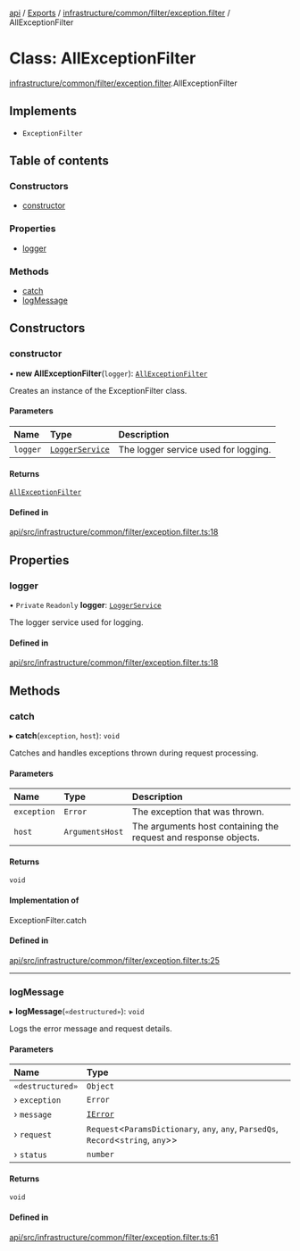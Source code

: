 [api](../README.md) / [Exports](../modules.md) / [infrastructure/common/filter/exception.filter](../modules/infrastructure_common_filter_exception_filter.md) / AllExceptionFilter

# Class: AllExceptionFilter

[infrastructure/common/filter/exception.filter](../modules/infrastructure_common_filter_exception_filter.md).AllExceptionFilter

## Implements

- `ExceptionFilter`

## Table of contents

### Constructors

- [constructor](infrastructure_common_filter_exception_filter.AllExceptionFilter.md#constructor)

### Properties

- [logger](infrastructure_common_filter_exception_filter.AllExceptionFilter.md#logger)

### Methods

- [catch](infrastructure_common_filter_exception_filter.AllExceptionFilter.md#catch)
- [logMessage](infrastructure_common_filter_exception_filter.AllExceptionFilter.md#logmessage)

## Constructors

### constructor

• **new AllExceptionFilter**(`logger`): [`AllExceptionFilter`](infrastructure_common_filter_exception_filter.AllExceptionFilter.md)

Creates an instance of the ExceptionFilter class.

#### Parameters

| Name     | Type                                                                     | Description                          |
| :------- | :----------------------------------------------------------------------- | :----------------------------------- |
| `logger` | [`LoggerService`](infrastructure_logger_logger_service.LoggerService.md) | The logger service used for logging. |

#### Returns

[`AllExceptionFilter`](infrastructure_common_filter_exception_filter.AllExceptionFilter.md)

#### Defined in

[api/src/infrastructure/common/filter/exception.filter.ts:18](https://github.com/No-Country/c16-58-t-typescript/blob/d2fd85f/api/src/infrastructure/common/filter/exception.filter.ts#L18)

## Properties

### logger

• `Private` `Readonly` **logger**: [`LoggerService`](infrastructure_logger_logger_service.LoggerService.md)

The logger service used for logging.

#### Defined in

[api/src/infrastructure/common/filter/exception.filter.ts:18](https://github.com/No-Country/c16-58-t-typescript/blob/d2fd85f/api/src/infrastructure/common/filter/exception.filter.ts#L18)

## Methods

### catch

▸ **catch**(`exception`, `host`): `void`

Catches and handles exceptions thrown during request processing.

#### Parameters

| Name        | Type            | Description                                                     |
| :---------- | :-------------- | :-------------------------------------------------------------- |
| `exception` | `Error`         | The exception that was thrown.                                  |
| `host`      | `ArgumentsHost` | The arguments host containing the request and response objects. |

#### Returns

`void`

#### Implementation of

ExceptionFilter.catch

#### Defined in

[api/src/infrastructure/common/filter/exception.filter.ts:25](https://github.com/No-Country/c16-58-t-typescript/blob/d2fd85f/api/src/infrastructure/common/filter/exception.filter.ts#L25)

---

### logMessage

▸ **logMessage**(`«destructured»`): `void`

Logs the error message and request details.

#### Parameters

| Name             | Type                                                                                   |
| :--------------- | :------------------------------------------------------------------------------------- |
| `«destructured»` | `Object`                                                                               |
| › `exception`    | `Error`                                                                                |
| › `message`      | [`IError`](../interfaces/domain_filter_filter_interface.IError.md)                     |
| › `request`      | `Request`\<`ParamsDictionary`, `any`, `any`, `ParsedQs`, `Record`\<`string`, `any`\>\> |
| › `status`       | `number`                                                                               |

#### Returns

`void`

#### Defined in

[api/src/infrastructure/common/filter/exception.filter.ts:61](https://github.com/No-Country/c16-58-t-typescript/blob/d2fd85f/api/src/infrastructure/common/filter/exception.filter.ts#L61)
